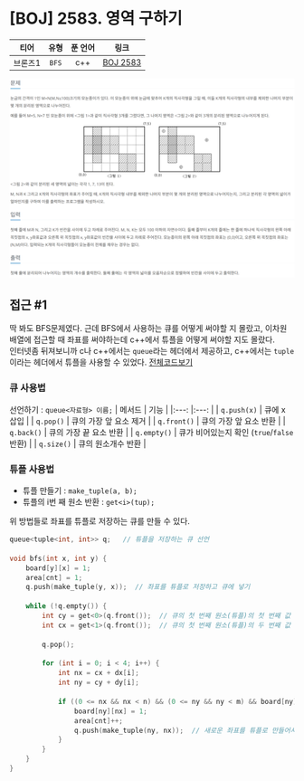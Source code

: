 # [BOJ] 2583. 영역 구하기
| 티어 | 유형 | 푼 언어 | 링크 |
| :-: | :-: | :-: | :-: |
|브론즈1|`BFS`|c++|[BOJ 2583](https://www.acmicpc.net/problem/2583)|

![alt text](image.png)

## 접근 #1
딱 봐도 BFS문제였다. 근데 BFS에서 사용하는 큐를 어떻게 써야할 지 몰랐고, 이차원 배열에 접근할 때 좌표를 써야하는데 c++에서 튜플을 어떻게 써야할 지도 몰랐다.    
인터넷좀 뒤져보니까 c나 c++에서는 `queue`라는 헤더에서 제공하고, c++에서는 `tuple`이라는 헤더에서 튜플을 사용할 수 있었다. [전체코드보기](2583.cpp)   
### 큐 사용법
선언하기 : `queue<자료형> 이름;`
| 메서드      | 기능          |
|:---:        |:---:            |
| `q.push(x)`   | 큐에 x 삽입    |
| `q.pop()`    | 큐의 가장 앞 요소 제거 |
| `q.front()`  | 큐의 가장 앞 요소 반환 |
| `q.back()`   | 큐의 가장 끝 요소 반환 |
| `q.empty()`  | 큐가 비어있는지 확인 (`true`/`false` 반환) |
| `q.size()`   | 큐의 원소개수 반환 |

### 튜플 사용법
- 튜플 만들기 : `make_tuple(a, b);`   
- 튜플의 i번 째 원소 반환 : `get<i>(tup);`

위 방법들로 좌표를 튜플로 저장하는 큐를 만들 수 있다.    

```cpp
queue<tuple<int, int>> q;   // 튜플을 저장하는 큐 선언

void bfs(int x, int y) {
	board[y][x] = 1;
	area[cnt] = 1;
	q.push(make_tuple(y, x));  // 좌표를 튜플로 저장하고 큐에 넣기

	while (!q.empty()) {
		int cy = get<0>(q.front());  // 큐의 첫 번째 원소(튜플)의 첫 번째 값 반환
		int cx = get<1>(q.front());  // 큐의 첫 번째 원소(튜플)의 두 번째 값 반환

		q.pop();

		for (int i = 0; i < 4; i++) {
			int nx = cx + dx[i];
			int ny = cy + dy[i];

			if ((0 <= nx && nx < n) && (0 <= ny && ny < m) && board[ny][nx] != 1) {
				board[ny][nx] = 1;
				area[cnt]++;
				q.push(make_tuple(ny, nx));  // 새로운 좌표를 튜플로 만들어서 넣기
			}
		}
	}
}
```



